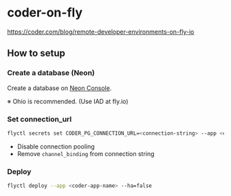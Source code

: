 # coder-on-fly

https://coder.com/blog/remote-developer-environments-on-fly-io

## How to setup

### Create a database (Neon)

Create a database on [Neon Console](https://console.neon.tech/app/projects?modal=create_project).

※ Ohio is recommended. (Use IAD at fly.io)

### Set connection_url

```bash
flyctl secrets set CODER_PG_CONNECTION_URL=<connection-string> --app <coder-app-name>
```

- Disable connection pooling
- Remove `channel_binding` from connection string

### Deploy

```bash
flyctl deploy --app <coder-app-name> --ha=false
```
